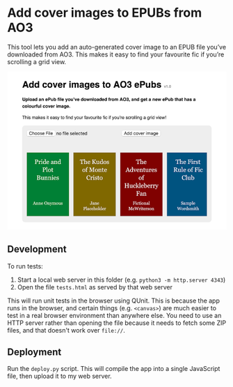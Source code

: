 # Add cover images to EPUBs from AO3

This tool lets you add an auto-generated cover image to an EPUB file you’ve downloaded from AO3.
This makes it easy to find your favourite fic if you’re scrolling a grid view.

<img src="screenshot.png">

## Development

To run tests:

1.  Start a local web server in this folder (e.g. `python3 -m http.server 4343`)
2.  Open the file `tests.html` as served by that web server

This will run unit tests in the browser using QUnit.
This is because the app runs in the browser, and certain things (e.g. `<canvas>`) are much easier to test in a real browser environment than anywhere else.
You need to use an HTTP server rather than opening the file because it needs to fetch some ZIP files, and that doesn't work over `file://`.

## Deployment

Run the `deploy.py` script.
This will compile the app into a single JavaScript file, then upload it to my web server.

